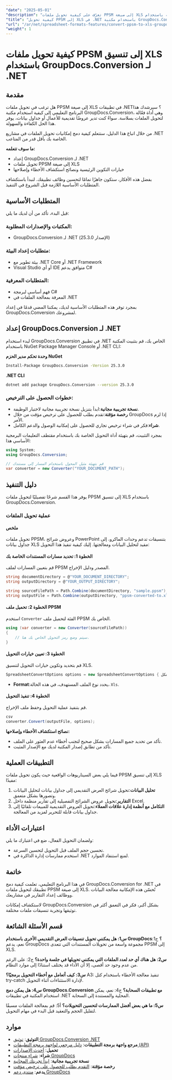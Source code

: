 ```yaml
---
"date": "2025-05-01"
"description": "تعرّف على كيفية تحويل ملفات PPSM إلى صيغة XLS بسلاسة باستخدام GroupDocs.Conversion لـ .NET. يتضمن هذا الدليل خطوات الإعداد، وعملية التحويل، ونصائح لاستكشاف الأخطاء وإصلاحها."
"title": "كيفية تحويل PPSM إلى XLS في .NET باستخدام مكتبة GroupDocs.Conversion"
"url": "/ar/net/spreadsheet-formats-features/convert-ppsm-to-xls-groupdocs-net/"
"weight": 1
---
```


# كيفية تحويل ملفات PPSM إلى تنسيق XLS باستخدام GroupDocs.Conversion لـ .NET

## مقدمة

هل ترغب في تحويل ملفات PPSM إلى صيغة XLS في تطبيقات .NET؟ سيرشدك هذا البرنامج التعليمي إلى كيفية استخدام مكتبة GroupDocs.Conversion، وهي أداة فعّالة لتحويل الملفات بسلاسة. سواءً كنت تدير عروضًا تقديمية للأعمال أو جداول بيانات، يوفر هذا الحل الكفاءة والسهولة.

من خلال اتباع هذا الدليل، ستتعلم كيفية دمج إمكانيات تحويل الملفات في مشاريع .NET الخاصة بك بأقل قدر من المتاعب.

**ما سوف تتعلمه:**
- إعداد GroupDocs.Conversion لـ .NET
- تحويل ملفات PPSM إلى صيغة XLS
- خيارات التكوين الرئيسية ونصائح استكشاف الأخطاء وإصلاحها

بفضل هذه الأفكار، ستكون جاهزًا تمامًا لتحسين وظائف تطبيقك. لنبدأ باستكشاف المتطلبات الأساسية اللازمة قبل الشروع في التنفيذ.

## المتطلبات الأساسية

قبل البدء، تأكد من أن لديك ما يلي:

### المكتبات والإصدارات المطلوبة:
- GroupDocs.Conversion لـ .NET (الإصدار 25.3.0)

### متطلبات إعداد البيئة:
- بيئة تطوير مع .NET Core أو .NET Framework
- Visual Studio أو أي IDE متوافق يدعم C#

### المتطلبات المعرفية:
- فهم أساسي لبرمجة C#
- المعرفة بمعالجة الملفات في .NET

بمجرد توفر هذه المتطلبات الأساسية لديك، يمكننا المضي قدمًا في إعداد GroupDocs.Conversion لمشروعك.

## إعداد GroupDocs.Conversion لـ .NET

لبدء استخدام GroupDocs.Conversion في تطبيق .NET الخاص بك، قم بتثبيت المكتبة باستخدام NuGet Package Manager Console أو .NET CLI:

**وحدة تحكم مدير الحزم NuGet**
```bash
Install-Package GroupDocs.Conversion -Version 25.3.0
```

**.NET CLI**
```bash
dotnet add package GroupDocs.Conversion --version 25.3.0
```

### خطوات الحصول على الترخيص:
- **نسخة تجريبية مجانية**:ابدأ بتنزيل نسخة تجريبية مجانية لاختبار الوظيفة.
- **رخصة مؤقتة**:تقدم بطلب للحصول على ترخيص مؤقت من خلال GroupDocs إذا لزم الأمر.
- **شراء**:فكر في شراء ترخيص تجاري للحصول على إمكانية الوصول والدعم الكامل.

بمجرد التثبيت، قم بتهيئة أداة التحويل الخاصة بك باستخدام مقتطف التعليمات البرمجية الأساسي هذا:

```csharp
using System;
using GroupDocs.Conversion;

// قم بتهيئة مثيل المحول باستخدام المسار إلى مستندك
var converter = new Converter("YOUR_DOCUMENT_PATH");
```

## دليل التنفيذ

يوفر هذا القسم شرحًا تفصيليًا لتحويل ملفات PPSM إلى تنسيق XLS باستخدام GroupDocs.Conversion.

### عملية تحويل الملفات

#### ملخص
تحويل ملفات PPSM، وعروض شرائح PowerPoint بتنسيقات تدعم وحدات الماكرو، إلى جداول بيانات XLS مفيد لتحليل البيانات ومعالجتها. إليك كيفية تنفيذ هذا التحويل:

#### الخطوة 1: تحديد مسارات المستندات الخاصة بك
قم بتعيين المسارات لملف PPSM المصدر ودليل الإخراج.

```csharp
string documentDirectory = @"YOUR_DOCUMENT_DIRECTORY";
string outputDirectory = @"YOUR_OUTPUT_DIRECTORY";

string sourceFilePath = Path.Combine(documentDirectory, "sample.ppsm");
string outputFile = Path.Combine(outputDirectory, "ppsm-converted-to.xls");
```

#### الخطوة 2: تحميل ملف PPSM
استخدم `Converter` الفئة لتحميل ملف PPSM الخاص بك.

```csharp
using (var converter = new Converter(sourceFilePath))
{
    // سيتم وضع رمز التحويل الخاص بك هنا.
}
```

#### الخطوة 3: تعيين خيارات التحويل
قم بتحديد وتكوين خيارات التحويل لتنسيق XLS.

```csharp
SpreadsheetConvertOptions options = new SpreadsheetConvertOptions { شكل = SpreadsheetFileType.Xls };
```

- **Format**:يحدد نوع الملف المستهدف، في هذه الحالة، `Xls`.

#### الخطوة 4: تنفيذ التحويل
قم بتنفيذ عملية التحويل وحفظ ملف الإخراج.

```csharp
csv
converter.Convert(outputFile, options);
```

**نصائح استكشاف الأخطاء وإصلاحها:**
- تأكد من تحديد جميع المسارات بشكل صحيح لتجنب أخطاء عدم العثور على الملف.
- تأكد من تطابق إصدار المكتبة لديك مع الإصدار المثبت.

## التطبيقات العملية

فيما يلي بعض السيناريوهات الواقعية حيث يكون تحويل ملفات PPSM إلى تنسيق XLS مفيدًا:

1. **تحليل البيانات**:تحويل شرائح العرض التقديمي إلى جداول بيانات لتحليل البيانات وتصورها بشكل متعمق.
2. **التقارير**:تحويل عروض الشرائح التفصيلية إلى تقارير منظمة داخل Excel.
3. **التكامل مع أنظمة إدارة علاقات العملاء**:تحويل العروض التقديمية للمبيعات تلقائيًا إلى جداول بيانات قابلة للتحرير لمزيد من المعالجة.

## اعتبارات الأداء

ولضمان التحويل الفعال، ضع في اعتبارك ما يلي:
- تحسين حجم الملف قبل التحويل لتحسين السرعة.
- استخدم ممارسات إدارة الذاكرة في .NET لمنع استنفاد الموارد.

## خاتمة

في هذا البرنامج التعليمي، تعلمت كيفية دمج GroupDocs.Conversion for .NET في تطبيقك لتحويل ملفات PPSM إلى صيغة XLS. تُحسّن هذه الإمكانية معالجة البيانات ووظائف إعداد التقارير في مشاريعك.

لاستكشاف إمكانات GroupDocs.Conversion بشكل أكبر، فكر في التعمق أكثر في توثيقها وتجربة تنسيقات ملفات مختلفة.

## قسم الأسئلة الشائعة

**س1: هل يمكنني تحويل تنسيقات العرض التقديمي الأخرى باستخدام GroupDocs؟**
ج1: نعم، يدعم GroupDocs مجموعة واسعة من تحويلات المستندات التي تتعدى PPSM إلى XLS.

**س2: هل هناك أي حد لعدد الملفات التي يمكنني تحويلها في جلسة واحدة؟**
ج2: على الرغم من عدم وجود حد أقصى، إلا أن الأداء قد يختلف استنادًا إلى موارد النظام.

**س3: كيف أتعامل مع أخطاء التحويل برمجيًا؟**
A3: تنفيذ معالجة الأخطاء باستخدام كتل try-catch لإدارة الاستثناءات أثناء التحويل.

**س4: هل يمكن دمج GroupDocs.Conversion مع تطبيقات السحابة؟**
ج4: نعم، يمكن استخدام المكتبة في تطبيقات .NET المحلية والمستندة إلى السحابة.

**س5: ما هي بعض أفضل الممارسات لتحسين التحويلات؟**
أ5: قم بمعالجة الملفات مسبقًا لتقليل الحجم والتعقيد قبل البدء في مهام التحويل.

## موارد
- **التوثيق**: [توثيق GroupDocs.Conversion .NET](https://docs.groupdocs.com/conversion/net/)
- **مرجع واجهة برمجة التطبيقات**: [دليل مرجعي لواجهة برمجة التطبيقات (API)](https://reference.groupdocs.com/conversion/net/)
- **تحميل**: [أحدث الإصدارات](https://releases.groupdocs.com/conversion/net/)
- **شراء**: [شراء منتجات GroupDocs](https://purchase.groupdocs.com/buy)
- **نسخة تجريبية مجانية**: [ابدأ تجربتك المجانية](https://releases.groupdocs.com/conversion/net/)
- **رخصة مؤقتة**: [التقدم بطلب للحصول على ترخيص مؤقت](https://purchase.groupdocs.com/temporary-license/)
- **يدعم**: [منتدى دعم GroupDocs](https://forum.groupdocs.com/c/conversion/10)